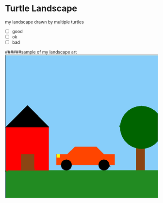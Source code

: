 # Turtle Landscape
my landscape drawn by multiple turtles

- [ ] good
- [ ] ok
- [ ] bad

######sample of my landscape art
![Pictures](/Landscape.PNG)